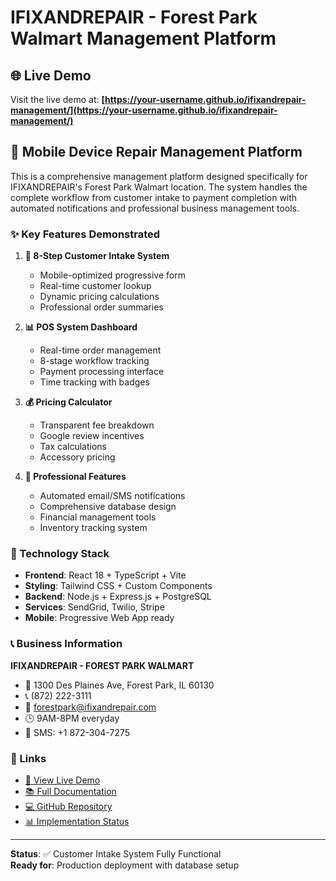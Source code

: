 # IFIXANDREPAIR - Forest Park Walmart Management Platform

## 🌐 Live Demo

Visit the live demo at: **[https://your-username.github.io/ifixandrepair-management/](https://your-username.github.io/ifixandrepair-management/)**

## 📱 Mobile Device Repair Management Platform

This is a comprehensive management platform designed specifically for IFIXANDREPAIR's Forest Park Walmart location. The system handles the complete workflow from customer intake to payment completion with automated notifications and professional business management tools.

### ✨ Key Features Demonstrated

1. **📱 8-Step Customer Intake System**
   - Mobile-optimized progressive form
   - Real-time customer lookup
   - Dynamic pricing calculations
   - Professional order summaries

2. **📊 POS System Dashboard**
   - Real-time order management
   - 8-stage workflow tracking
   - Payment processing interface
   - Time tracking with badges

3. **💰 Pricing Calculator**
   - Transparent fee breakdown
   - Google review incentives
   - Tax calculations
   - Accessory pricing

4. **🔧 Professional Features**
   - Automated email/SMS notifications
   - Comprehensive database design
   - Financial management tools
   - Inventory tracking system

### 🚀 Technology Stack

- **Frontend**: React 18 + TypeScript + Vite
- **Styling**: Tailwind CSS + Custom Components
- **Backend**: Node.js + Express.js + PostgreSQL
- **Services**: SendGrid, Twilio, Stripe
- **Mobile**: Progressive Web App ready

### 📞 Business Information

**IFIXANDREPAIR - FOREST PARK WALMART**
- 📍 1300 Des Plaines Ave, Forest Park, IL 60130
- 📞 (872) 222-3111
- 📧 forestpark@ifixandrepair.com
- 🕒 9AM-8PM everyday
- 📱 SMS: +1 872-304-7275

### 🔗 Links

- [📱 View Live Demo](./index.html)
- [📚 Full Documentation](../README.md)
- [💻 GitHub Repository](https://github.com/your-username/ifixandrepair-management)
- [📊 Implementation Status](../IMPLEMENTATION_STATUS.md)

---

**Status**: ✅ Customer Intake System Fully Functional  
**Ready for**: Production deployment with database setup